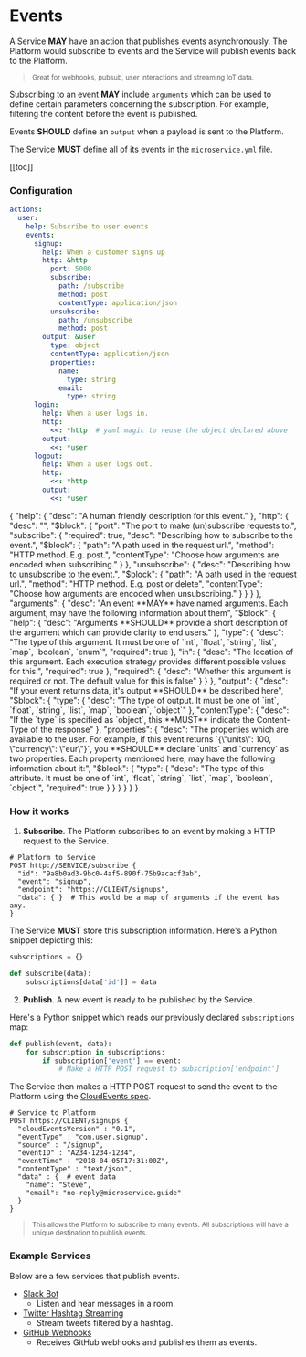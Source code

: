 # Events

<!-- TODO a nice svg illustration showing how this works -->

A Service **MAY** have an action that publishes events asynchronously.
The Platform would subscribe to events and the Service will publish events back to the Platform.

> <small>Great for webhooks, pubsub, user interactions and streaming IoT data.</small>

Subscribing to an event **MAY** include `arguments` which can be used to define certain parameters
concerning the subscription. For example, filtering the content before the event is published.

Events **SHOULD** define an `output` when a payload is sent to the Platform.

The Service **MUST** define all of its events in the `microservice.yml` file. 

[[toc]]

### Configuration

```yaml {5,24,30}
actions:
  user:
    help: Subscribe to user events
    events:
      signup:
        help: When a customer signs up
        http: &http
          port: 5000
          subscribe:
            path: /subscribe
            method: post
            contentType: application/json
          unsubscribe:
            path: /unsubscribe
            method: post
        output: &user
          type: object
          contentType: application/json
          properties:
            name:
              type: string
            email:
              type: string
      login:
        help: When a user logs in.
        http:
          <<: *http  # yaml magic to reuse the object declared above
        output: 
          <<: *user
      logout:
        help: When a user logs out.
        http:
          <<: *http
        output:
          <<: *user
```

<json-table>
<p>
{
  "help": {
    "desc": "A human friendly description for this event."    
  },
  "http": {
    "desc": "",
    "$block": {
      "port": "The port to make (un)subscribe requests to.",
      "subscribe": {
        "required": true,
        "desc": "Describing how to subscribe to the event.",
        "$block": {
          "path": "A path used in the request url.",
          "method": "HTTP method. E.g. post.",
          "contentType": "Choose how arguments are encoded when subscribing."
        }
      },
      "unsubscribe": {
        "desc": "Describing how to unsubscribe to the event.",
        "$block": {
          "path": "A path used in the request url.",
          "method": "HTTP method. E.g. post or delete",
          "contentType": "Choose how arguments are encoded when unsubscribing."
        }
      }
    }
  },
  "arguments": {
      "desc": "An event **MAY** have named arguments. Each argument, may have the following information about them",
      "$block": {
          "help": {
              "desc": "Arguments **SHOULD** provide a short description of the argument which can provide clarity to end users."
          },
          "type": {
              "desc": "The type of this argument. It must be one of `int`, `float`, `string`, `list`, `map`, `boolean`, `enum`",
              "required": true
          },
          "in": {
              "desc": "The location of this argument. Each execution strategy provides different possible values for this.",
              "required": true
          },
          "required": {
              "desc": "Whether this argument is required or not. The default value for this is false"
          }
      }
  },
  "output": {
      "desc": "If your event returns data, it's output **SHOULD** be described here",
      "$block": {
          "type": {
              "desc": "The type of output. It must be one of `int`, `float`, `string`, `list`, `map`, `boolean`, `object`"
          },
          "contentType": {
              "desc": "If the `type` is specified as `object`, this **MUST** indicate the Content-Type of the response"
          },
          "properties": {
              "desc": "The properties which are available to the user. For example, if this event returns `{\"units\": 100, \"currency\": \"eur\"}`, you **SHOULD** declare `units` and `currency` as two properties. Each property mentioned here, may have the following information about it:",
              "$block": {
                  "type": {
                      "desc": "The type of this attribute. It must be one of `int`, `float`, `string`, `list`, `map`, `boolean`, `object`",
                      "required": true
                  }
              }
          }
      }
  }
}
</p>
</json-table>

### How it works

1. **Subscribe**. The Platform subscribes to an event by making a HTTP request to the Service.
```shell
# Platform to Service
POST http://SERVICE/subscribe {
  "id": "9a8b0ad3-9bc0-4af5-890f-75b9acacf3ab",
  "event": "signup",
  "endpoint": "https://CLIENT/signups",
  "data": { }  # This would be a map of arguments if the event has any.
}
```

The Service **MUST** store this subscription information. Here's a Python snippet depicting this:
```python
subscriptions = {}

def subscribe(data):
    subscriptions[data['id']] = data
```

2. **Publish**. A new event is ready to be published by the Service.

Here's a Python snippet which reads our previously declared `subscriptions` map:

```python
def publish(event, data):
    for subscription in subscriptions:
        if subscription['event'] == event:
            # Make a HTTP POST request to subscription['endpoint']
```

The Service then makes a HTTP POST request to send the event to the Platform using the [CloudEvents spec](https://github.com/cloudevents/spec).

```shell
# Service to Platform
POST https://CLIENT/signups {
  "cloudEventsVersion" : "0.1",
  "eventType" : "com.user.signup",
  "source" : "/signup",
  "eventID" : "A234-1234-1234",
  "eventTime" : "2018-04-05T17:31:00Z",
  "contentType" : "text/json",
  "data" : {  # event data
    "name": "Steve",
    "email": "no-reply@microservice.guide"
  }
}
```

> <small>This allows the Platform to subscribe to many events. 
All subscriptions will have a unique destination to publish events.</small>

### Example Services

Below are a few services that publish events.

- [Slack Bot](https://github.com/microservice/slack/blob/master/microservice.yml)
  - Listen and hear messages in a room.
- [Twitter Hashtag Streaming](https://github.com/microservice/twitter/blob/master/microservice.yml)
  - Stream tweets filtered by a hashtag.
- [GitHub Webhooks](https://github.com/microservice/github/blob/master/microservice.yml)
  - Receives GitHub webhooks and publishes them as events.
